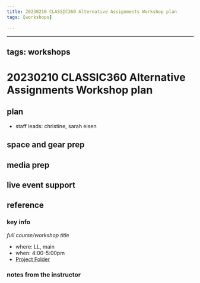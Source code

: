 ```yaml
---
title: 20230210 CLASSIC360 Alternative Assignments Workshop plan
tags: [workshops]

---
```


---
tags: workshops
---
# 20230210 CLASSIC360 Alternative Assignments Workshop plan

## plan
* staff leads: christine, sarah eisen
## space and gear prep
## media prep
## live event support
## reference
### key info
*full course/workshop title*
* where: LL, main
* when: 4:00-5:00pm
* [Project Folder](https://drive.google.com/drive/folders/12zpgcyvXOOtG6xehu3hG8E2p1LiBahim)

### notes from the instructor
